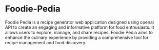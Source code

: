 # Foodie-Pedia
 Foodie Pedia is a recipe generator web application designed using openai API to create an engaging and informative platform for food enthusiasts. It allows users to explore, manage, and share recipes. Foodie Pedia aims to enhance the culinary experience by providing a comprehensive tool for recipe management and food discovery.

